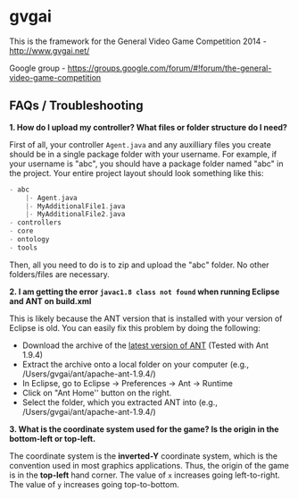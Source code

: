 gvgai
=====

This is the framework for the General Video Game Competition 2014 - http://www.gvgai.net/

Google group - https://groups.google.com/forum/#!forum/the-general-video-game-competition

## FAQs / Troubleshooting

**1. How do I upload my controller? What files or folder structure do I need?**

First of all, your controller ```Agent.java``` and any auxilliary files you create should be in a single package folder with your username. For example, if your username is "abc", you should have a package folder named "abc" in the project. Your entire project layout should look something like this:

```groovy
- abc
	|- Agent.java
	|- MyAdditionalFile1.java
	|- MyAdditionalFile2.java
- controllers
- core
- ontology
- tools
```
Then, all you need to do is to zip and upload the "abc" folder. No other folders/files are necessary.


**2. I am getting the error `javac1.8 class not found` when running Eclipse and ANT on build.xml**

This is likely because the ANT version that is installed with your version of Eclipse is old. You can easily fix this problem by doing the following:

- Download the archive of the [latest version of ANT](http://ant.apache.org/bindownload.cgi) (Tested with  Ant 1.9.4)
- Extract the archive onto a local folder on your computer (e.g., /Users/gvgai/ant/apache-ant-1.9.4/)
- In Eclipse, go to Eclipse -> Preferences -> Ant -> Runtime
- Click on "Ant Home'' button on the right.
- Select the folder, which you extracted ANT into (e.g., /Users/gvgai/ant/apache-ant-1.9.4/)

**3. What is the coordinate system used for the game? Is the origin in the bottom-left or top-left.**

The coordinate system  is the **inverted-Y** coordinate system, which is the convention used in most graphics applications. Thus, the origin of the game is in the **top-left** hand corner. The value of `x` increases going left-to-right. The value of `y` increases going top-to-bottom.

